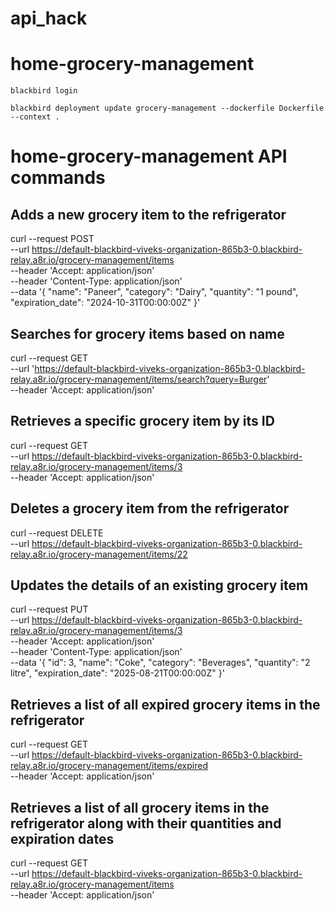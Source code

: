 # api_hack

# home-grocery-management
```
blackbird login

blackbird deployment update grocery-management --dockerfile Dockerfile --context .
```

# home-grocery-management API commands
## Adds a new grocery item to the refrigerator
curl --request POST \
  --url https://default-blackbird-viveks-organization-865b3-0.blackbird-relay.a8r.io/grocery-management/items \
  --header 'Accept: application/json' \
  --header 'Content-Type: application/json' \
  --data '{
  "name": "Paneer",
  "category": "Dairy",
  "quantity": "1 pound",
  "expiration_date": "2024-10-31T00:00:00Z"
}'

## Searches for grocery items based on name
curl --request GET \
  --url 'https://default-blackbird-viveks-organization-865b3-0.blackbird-relay.a8r.io/grocery-management/items/search?query=Burger' \
  --header 'Accept: application/json'

## Retrieves a specific grocery item by its ID
curl --request GET \
  --url https://default-blackbird-viveks-organization-865b3-0.blackbird-relay.a8r.io/grocery-management/items/3 \
  --header 'Accept: application/json'

## Deletes a grocery item from the refrigerator
curl --request DELETE \
  --url https://default-blackbird-viveks-organization-865b3-0.blackbird-relay.a8r.io/grocery-management/items/22

## Updates the details of an existing grocery item
curl --request PUT \
  --url https://default-blackbird-viveks-organization-865b3-0.blackbird-relay.a8r.io/grocery-management/items/3 \
  --header 'Accept: application/json' \
  --header 'Content-Type: application/json' \
  --data '{
  "id": 3,
  "name": "Coke",
  "category": "Beverages",
  "quantity": "2 litre",
  "expiration_date": "2025-08-21T00:00:00Z"
}'

## Retrieves a list of all expired grocery items in the refrigerator
curl --request GET \
  --url https://default-blackbird-viveks-organization-865b3-0.blackbird-relay.a8r.io/grocery-management/items/expired \
  --header 'Accept: application/json'

## Retrieves a list of all grocery items in the refrigerator along with their quantities and expiration dates
curl --request GET \
  --url https://default-blackbird-viveks-organization-865b3-0.blackbird-relay.a8r.io/grocery-management/items \
  --header 'Accept: application/json'
